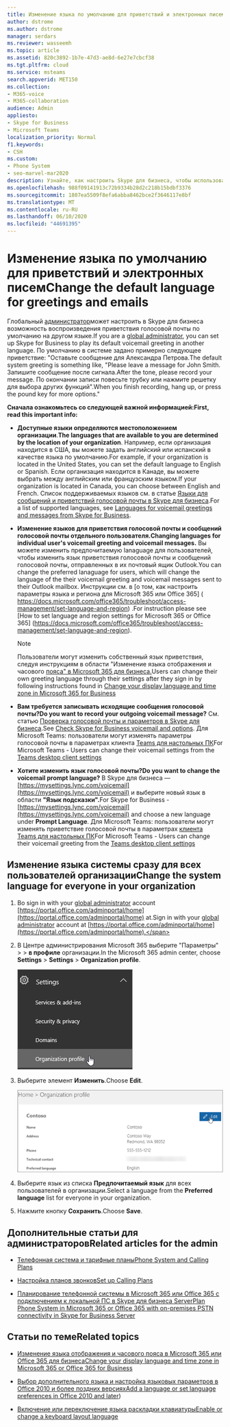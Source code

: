 ```yaml
---
title: Изменение языка по умолчанию для приветствий и электронных писем
author: dstrome
ms.author: dstrome
manager: serdars
ms.reviewer: wasseemh
ms.topic: article
ms.assetid: 820c3892-1b7e-47d3-ae8d-6e27e7cbcf38
ms.tgt.pltfrm: cloud
ms.service: msteams
search.appverid: MET150
ms.collection:
- M365-voice
- M365-collaboration
audience: Admin
appliesto:
- Skype for Business
- Microsoft Teams
localization_priority: Normal
f1.keywords:
- CSH
ms.custom:
- Phone System
- seo-marvel-mar2020
description: Узнайте, как настроить Skype для бизнеса, чтобы использовать другой язык для приветствия голосовой почты вашей организации по умолчанию.
ms.openlocfilehash: 988f09141913c72b9334b28d2c218b15bdbf3376
ms.sourcegitcommit: 1807ea5509f8efa6abba8462bce2f3646117e8bf
ms.translationtype: MT
ms.contentlocale: ru-RU
ms.lasthandoff: 06/10/2020
ms.locfileid: "44691395"
---
```

# <a name="change-the-default-language-for-greetings-and-emails"></a><span data-ttu-id="00191-103">Изменение языка по умолчанию для приветствий и электронных писем</span><span class="sxs-lookup"><span data-stu-id="00191-103">Change the default language for greetings and emails</span></span>

<span data-ttu-id="00191-104">Глобальный [администратор](https://support.office.com/article/da585eea-f576-4f55-a1e0-87090b6aaa9d)может настроить в Skype для бизнеса возможность воспроизведения приветствия голосовой почты по умолчанию на другом языке.</span><span class="sxs-lookup"><span data-stu-id="00191-104">If you are a [global administrator](https://support.office.com/article/da585eea-f576-4f55-a1e0-87090b6aaa9d), you can set up Skype for Business to play its default voicemail greeting in another language.</span></span> <span data-ttu-id="00191-105">По умолчанию в системе задано примерно следующее приветствие: "Оставьте сообщение для Александра Петрова.</span><span class="sxs-lookup"><span data-stu-id="00191-105">The default system greeting is something like, "Please leave a message for John Smith.</span></span> <span data-ttu-id="00191-106">Запишите сообщение после сигнала.</span><span class="sxs-lookup"><span data-stu-id="00191-106">After the tone, please record your message.</span></span> <span data-ttu-id="00191-107">По окончании записи повесьте трубку или нажмите решетку для выбора других функций".</span><span class="sxs-lookup"><span data-stu-id="00191-107">When you finish recording, hang up, or press the pound key for more options."</span></span> 
  
 <span data-ttu-id="00191-108">**Сначала ознакомьтесь со следующей важной информацией:**</span><span class="sxs-lookup"><span data-stu-id="00191-108">**First, read this important info:**</span></span>
  
- <span data-ttu-id="00191-109">**Доступные языки определяются местоположением организации**.</span><span class="sxs-lookup"><span data-stu-id="00191-109">**The languages that are available to you are determined by the location of your organization**.</span></span> <span data-ttu-id="00191-110">Например, если организация находится в США, вы можете задать английский или испанский в качестве языка по умолчанию.</span><span class="sxs-lookup"><span data-stu-id="00191-110">For example, if your organization is located in the United States, you can set the default language to English or Spanish.</span></span> <span data-ttu-id="00191-111">Если организация находится в Канаде, вы можете выбрать между английским или французским языком.</span><span class="sxs-lookup"><span data-stu-id="00191-111">If your organization is located in Canada, you can choose between English and French.</span></span> <span data-ttu-id="00191-112">Список поддерживаемых языков см. в статье [Языки для сообщений и приветствий голосовой почты в Skype для бизнеса](languages-for-voicemail-greetings-and-messages.md).</span><span class="sxs-lookup"><span data-stu-id="00191-112">For a list of supported languages, see [Languages for voicemail greetings and messages from Skype for Business](languages-for-voicemail-greetings-and-messages.md).</span></span>
    
- <span data-ttu-id="00191-113">**Изменение языков для приветствия голосовой почты и сообщений голосовой почты отдельного пользователя.**</span><span class="sxs-lookup"><span data-stu-id="00191-113">**Changing languages for individual user's voicemail greeting and voicemail messages.**</span></span> <span data-ttu-id="00191-114">Вы можете изменить предпочитаемую lanaguage для пользователей, чтобы изменить язык приветствия голосовой почты и сообщений голосовой почты, отправленных в их почтовый ящик Outlook.</span><span class="sxs-lookup"><span data-stu-id="00191-114">You can change the preferred lanaguage for users, which will change the language of the their voicemail greeting and voicemail messages sent to their Outlook mailbox.</span></span> <span data-ttu-id="00191-115">Инструкции см. в [о том, как настроить параметры языка и региона для Microsoft 365 или Office 365] ( https://docs.microsoft.com/office365/troubleshoot/access-management/set-language-and-region) .</span><span class="sxs-lookup"><span data-stu-id="00191-115">For instruction please see [How to set language and region settings for Microsoft 365 or Office 365] (https://docs.microsoft.com/office365/troubleshoot/access-management/set-language-and-region).</span></span> 
    
    > [!NOTE]
    > <span data-ttu-id="00191-116">Пользователи могут изменить собственный язык приветствия, следуя инструкциям в области "Изменение языка отображения и часового [пояса" в Microsoft 365 для бизнеса.](https://support.office.com/en-us/article/change-your-display-language-and-time-zone-in-microsoft-365-for-business-6f238bff-5252-441e-b32b-655d5d85d15b?ui=en-US&rs=en-US&ad=US)</span><span class="sxs-lookup"><span data-stu-id="00191-116">Users can change their own greeting language through their settings after they sign in by following instructions found in [Change your display language and time zone in Microsoft 365 for Business](https://support.office.com/en-us/article/change-your-display-language-and-time-zone-in-microsoft-365-for-business-6f238bff-5252-441e-b32b-655d5d85d15b?ui=en-US&rs=en-US&ad=US)</span></span>
  
- <span data-ttu-id="00191-117">**Вам требуется записывать исходящие сообщения голосовой почты?**</span><span class="sxs-lookup"><span data-stu-id="00191-117">**Do you want to record your outgoing voicemail message?**</span></span> <span data-ttu-id="00191-118">См. статью [Проверка голосовой почты и параметров в Skype для бизнеса](https://support.office.com/article/2deea7f8-831f-4e85-a0d4-b34da55945a8).</span><span class="sxs-lookup"><span data-stu-id="00191-118">See [Check Skype for Business voicemail and options](https://support.office.com/article/2deea7f8-831f-4e85-a0d4-b34da55945a8).</span></span> <span data-ttu-id="00191-119">Для Microsoft Teams: пользователи могут изменять параметры голосовой почты в параметрах клиента [Teams для настольных ПК](https://support.office.com/article/manage-your-call-settings-in-teams-456cb611-3477-496f-b31a-6ab752a7595f)</span><span class="sxs-lookup"><span data-stu-id="00191-119">For Microsoft Teams - Users can change their voicemail settings from the [Teams desktop client settings](https://support.office.com/article/manage-your-call-settings-in-teams-456cb611-3477-496f-b31a-6ab752a7595f)</span></span>

- <span data-ttu-id="00191-120">**Хотите изменить язык голосовой почты?**</span><span class="sxs-lookup"><span data-stu-id="00191-120">**Do you want to change the voicemail prompt language?**</span></span> <span data-ttu-id="00191-121">В Skype для бизнеса — [https://mysettings.lync.com/voicemail](https://mysettings.lync.com/voicemail) и выберите новый язык в области **"Язык подсказки".**</span><span class="sxs-lookup"><span data-stu-id="00191-121">For Skype for Business -  [https://mysettings.lync.com/voicemail](https://mysettings.lync.com/voicemail) and choose a new language under **Prompt Language**.</span></span> <span data-ttu-id="00191-122">Для Microsoft Teams: пользователи могут изменять приветствие голосовой почты в параметрах [клиента Teams для настольных ПК](https://support.office.com/article/manage-your-call-settings-in-teams-456cb611-3477-496f-b31a-6ab752a7595f)</span><span class="sxs-lookup"><span data-stu-id="00191-122">For Microsoft Teams - Users can change their voicemail greeting from the [Teams desktop client settings](https://support.office.com/article/manage-your-call-settings-in-teams-456cb611-3477-496f-b31a-6ab752a7595f)</span></span>
    
## <a name="change-the-system-language-for-everyone-in-your-organization"></a><span data-ttu-id="00191-123">Изменение языка системы сразу для всех пользователей организации</span><span class="sxs-lookup"><span data-stu-id="00191-123">Change the system language for everyone in your organization</span></span>

1. <span data-ttu-id="00191-124">Во sign in with your [global administrator](https://support.office.com/article/da585eea-f576-4f55-a1e0-87090b6aaa9d) account [https://portal.office.com/adminportal/home](https://portal.office.com/adminportal/home) at.</span><span class="sxs-lookup"><span data-stu-id="00191-124">Sign in with your [global administrator](https://support.office.com/article/da585eea-f576-4f55-a1e0-87090b6aaa9d) account at [https://portal.office.com/adminportal/home](https://portal.office.com/adminportal/home).</span></span> 
    
2. <span data-ttu-id="00191-125">В Центре администрирования Microsoft 365 выберите "Параметры"   >    >  **в профиле** организации.</span><span class="sxs-lookup"><span data-stu-id="00191-125">In the Microsoft 365 admin center, choose **Settings** > **Settings** > **Organization profile**.</span></span> 
    
     ![Снимок экрана: выбор параметров и профиля организации.](media/9d9de520-bb84-409f-9417-96bd8ec86c48.png)
  
3. <span data-ttu-id="00191-127">Выберите элемент **Изменить**.</span><span class="sxs-lookup"><span data-stu-id="00191-127">Choose **Edit**.</span></span>
    
    ![Снимок экрана: параметр "Изменить".](media/e4a0b09d-2b68-4bc8-a0d3-230939843ee2.png)
  
4. <span data-ttu-id="00191-129">Выберите язык из списка **Предпочитаемый язык** для всех пользователей в организации.</span><span class="sxs-lookup"><span data-stu-id="00191-129">Select a language from the **Preferred language** list for everyone in your organization.</span></span>
    
5. <span data-ttu-id="00191-130">Нажмите кнопку **Сохранить**.</span><span class="sxs-lookup"><span data-stu-id="00191-130">Choose **Save**.</span></span>
    
## <a name="related-articles-for-the-admin"></a><span data-ttu-id="00191-131">Дополнительные статьи для администраторов</span><span class="sxs-lookup"><span data-stu-id="00191-131">Related articles for the admin</span></span>

- [<span data-ttu-id="00191-132">Телефонная система и тарифные планы</span><span class="sxs-lookup"><span data-stu-id="00191-132">Phone System and Calling Plans</span></span>](calling-plan-landing-page.md)
    
- [<span data-ttu-id="00191-133">Настройка планов звонков</span><span class="sxs-lookup"><span data-stu-id="00191-133">Set up Calling Plans</span></span>](set-up-calling-plans.md)
    
- [<span data-ttu-id="00191-134">Планирование телефонной системы в Microsoft 365 или Office 365 с подключением к локальной ПС в Skype для бизнеса Server</span><span class="sxs-lookup"><span data-stu-id="00191-134">Plan Phone System in Microsoft 365 or Office 365 with on-premises PSTN connectivity in Skype for Business Server</span></span>](https://go.microsoft.com/fwlink/?LinkId=717947)
    
## <a name="related-topics"></a><span data-ttu-id="00191-135">Статьи по теме</span><span class="sxs-lookup"><span data-stu-id="00191-135">Related topics</span></span>

- [<span data-ttu-id="00191-136">Изменение языка отображения и часового пояса в Microsoft 365 или Office 365 для бизнеса</span><span class="sxs-lookup"><span data-stu-id="00191-136">Change your display language and time zone in Microsoft 365 or Office 365 for Business</span></span>](https://support.office.com/article/Change-your-display-language-and-time-zone-in-Office-365-for-Business-6f238bff-5252-441e-b32b-655d5d85d15b)
    
- <span data-ttu-id="00191-137">[Выбор дополнительного языка и настройка языковых параметров в Office 2010 и более поздних версиях](https://support.office.com/article/Add-a-language-or-set-language-preferences-in-Office-663d9d94-ca99-4a0d-973e-7c4a6b8a827d)</span><span class="sxs-lookup"><span data-stu-id="00191-137">[Add a language or set language preferences in Office 2010 and later](https://support.office.com/article/Add-a-language-or-set-language-preferences-in-Office-663d9d94-ca99-4a0d-973e-7c4a6b8a827d))</span></span>
    
- [<span data-ttu-id="00191-138">Включение или переключение языка раскладки клавиатуры</span><span class="sxs-lookup"><span data-stu-id="00191-138">Enable or change a keyboard layout language</span></span>](https://support.office.com/article/Enable-or-change-a-keyboard-layout-language-1c2242c0-fe15-4bc3-99bc-535de6f4f258)
    
  
 
